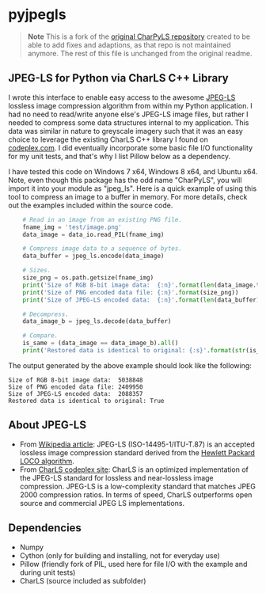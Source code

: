 
# pyjpegls

> **Note**
> This is a fork of the [original CharPyLS repository](https://github.com/Who8MyLunch/CharPyLS) created
> to be able to add fixes and adaptions, as that repo is not maintained anymore. The rest
> of this file is unchanged from the original readme. 

## JPEG-LS for Python via CharLS C++ Library

I wrote this interface to enable easy access to the awesome [JPEG-LS](http://en.wikipedia.org/wiki/Lossless_JPEG) lossless image compression algorithm from within my Python application.  I had no need to read/write anyone else's JPEG-LS image files, but rather I needed to compress some data structures internal to my application.  This data was similar in nature to greyscale imagery such that it was an easy choice to leverage the existing CharLS C++ library I found on [codeplex.com](http://www.codeplex.com).  I did eventually incorporate some basic file I/O functionality for my unit tests, and that's why I list Pillow below as a dependency.

I have tested this code on Windows 7 x64, Windows 8 x64, and Ubuntu x64.  Note, even though this package has the odd name "CharPyLS", you will import it into your module as "jpeg_ls".  Here is a quick example of using this tool to compress an image to a buffer in memory.  For more details, check out the examples included within the source code.

~~~~python
    # Read in an image from an existing PNG file.
    fname_img = 'test/image.png'
    data_image = data_io.read_PIL(fname_img)

    # Compress image data to a sequence of bytes.
    data_buffer = jpeg_ls.encode(data_image)

    # Sizes.
    size_png = os.path.getsize(fname_img)
    print('Size of RGB 8-bit image data:  {:n}'.format(len(data_image.tostring())))
    print('Size of PNG encoded data file: {:n}'.format(size_png))
    print('Size of JPEG-LS encoded data:  {:n}'.format(len(data_buffer)))

    # Decompress.
    data_image_b = jpeg_ls.decode(data_buffer)

    # Compare.
    is_same = (data_image == data_image_b).all()
    print('Restored data is identical to original: {:s}'.format(str(is_same)))
~~~~

The output generated by the above example should look like the following:

    Size of RGB 8-bit image data:  5038848
    Size of PNG encoded data file: 2409950
    Size of JPEG-LS encoded data:  2088357
    Restored data is identical to original: True

## About JPEG-LS

  - From [Wikipedia article](http://en.wikipedia.org/wiki/Lossless_JPEG): JPEG-LS (ISO-14495-1/ITU-T.87) is an accepted lossless image compression standard derived from the [Hewlett Packard LOCO algorithm](http://www.hpl.hp.com/loco).
  - From [CharLS codeplex site](http://charls.codeplex.com): CharLS is an optimized implementation of the JPEG-LS standard for lossless and near-lossless image compression. JPEG-LS is a low-complexity standard that matches JPEG 2000 compression ratios. In terms of speed, CharLS outperforms open source and commercial JPEG LS implementations.

## Dependencies

- Numpy
- Cython (only for building and installing, not for everyday use)
- Pillow (friendly fork of PIL, used here for file I/O with the example and during unit tests)
- CharLS (source included as subfolder)
